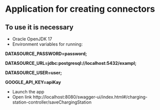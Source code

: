 # Application for creating connectors
## To use it is necessary
- Oracle OpenJDK 17
- Environment variables for running:
   
**DATASOURCE_PASSWORD=password;**

**DATASOURCE_URL=jdbc:postgresql://localhost:5432/exampl;**
  
**DATASOURCE_USER=user;**

**GOOGLE_API_KEY=apiKay**

- Launch the app
- Open link http://localhost:8080/swagger-ui/index.html#/charging-station-controller/saveChargingStation
